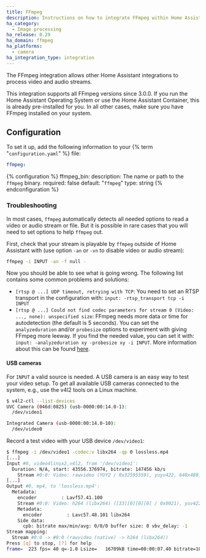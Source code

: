 ```yaml
---
title: FFmpeg
description: Instructions on how to integrate FFmpeg within Home Assistant.
ha_category:
  - Image processing
ha_release: 0.29
ha_domain: ffmpeg
ha_platforms:
  - camera
ha_integration_type: integration
---
```


The FFmpeg integration allows other Home Assistant integrations to process
video and audio streams.

This integration supports all FFmpeg versions since 3.0.0. If you run
the Home Assistant Operating System or use the Home Assistant Container,
this is already pre-installed for you. In all other cases, make sure
you have FFmpeg installed on your system.

## Configuration

To set it up, add the following information to your {% term "`configuration.yaml`" %} file:

```yaml
ffmpeg:
```

{% configuration %}
ffmpeg_bin:
  description: The name or path to the `ffmpeg` binary.
  required: false
  default: "`ffmpeg`"
  type: string
{% endconfiguration %}

### Troubleshooting

In most cases, `ffmpeg` automatically detects all needed options to read
a video or audio stream or file. But it is possible in rare cases that you
will need to set options to help `ffmpeg` out.

First, check that your stream is playable by `ffmpeg` outside of Home Assistant
with (use option `-an` or `-vn` to disable video or audio stream):

```bash
ffmpeg -i INPUT -an -f null -
```

Now you should be able to see what is going wrong. The following list contains some common problems and solutions:

- `[rtsp @ ...] UDP timeout, retrying with TCP`: You need to set an RTSP transport in the configuration with: `input: -rtsp_transport tcp -i INPUT`
- `[rtsp @ ...] Could not find codec parameters for stream 0 (Video: ..., none): unspecified size`: FFmpeg needs more data or time for autodetection (the default is 5 seconds). You can set the `analyzeduration` and/or `probesize` options to experiment with giving FFmpeg more leeway. If you find the needed value, you can set it with: `input: -analyzeduration xy -probesize xy -i INPUT`. More information about this can be found [here](https://www.ffmpeg.org/ffmpeg-formats.html#Description).

#### USB cameras

For `INPUT` a valid source is needed. A USB camera is an easy way to test your video setup. To get all available USB cameras connected to the system, e.g., use the v4l2 tools on a Linux machine.

```bash
$ v4l2-ctl --list-devices
UVC Camera (046d:0825) (usb-0000:00:14.0-1):
  /dev/video1

Integrated Camera (usb-0000:00:14.0-10):
  /dev/video0
```

Record a test video with your USB device `/dev/video1`:

```bash
$ ffmpeg -i /dev/video1 -codec:v libx264 -qp 0 lossless.mp4
[...]
Input #0, video4linux2,v4l2, from '/dev/video1':
  Duration: N/A, start: 43556.376974, bitrate: 147456 kb/s
    Stream #0:0: Video: rawvideo (YUY2 / 0x32595559), yuyv422, 640x480, 147456 kb/s, 30 fps, 30 tbr, 1000k tbn, 1000k tbc
[...]
Output #0, mp4, to 'lossless.mp4':
  Metadata:
    encoder         : Lavf57.41.100
    Stream #0:0: Video: h264 (libx264) ([33][0][0][0] / 0x0021), yuv422p, 640x480, q=-1--1, 30 fps, 15360 tbn, 30 tbc
    Metadata:
      encoder         : Lavc57.48.101 libx264
    Side data:
      cpb: bitrate max/min/avg: 0/0/0 buffer size: 0 vbv_delay: -1
Stream mapping:
  Stream #0:0 -> #0:0 (rawvideo (native) -> h264 (libx264))
Press [q] to stop, [?] for help
frame=  223 fps= 40 q=-1.0 Lsize=   16709kB time=00:00:07.40 bitrate=18497.5kbits/s dup=58 drop=0 speed=1.32x
```
